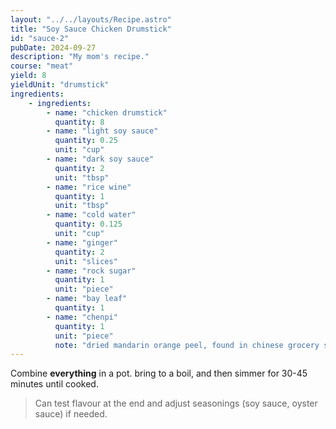 ```yaml
---
layout: "../../layouts/Recipe.astro"
title: "Soy Sauce Chicken Drumstick"
id: "sauce-2"
pubDate: 2024-09-27
description: "My mom's recipe."
course: "meat"
yield: 8
yieldUnit: "drumstick"
ingredients:
    - ingredients:
        - name: "chicken drumstick"
          quantity: 8
        - name: "light soy sauce"
          quantity: 0.25
          unit: "cup"
        - name: "dark soy sauce"
          quantity: 2
          unit: "tbsp"
        - name: "rice wine"
          quantity: 1
          unit: "tbsp"
        - name: "cold water"
          quantity: 0.125
          unit: "cup"
        - name: "ginger"
          quantity: 2
          unit: "slices"
        - name: "rock sugar"
          quantity: 1
          unit: "piece"
        - name: "bay leaf"
          quantity: 1
        - name: "chenpi"
          quantity: 1
          unit: "piece"
          note: "dried mandarin orange peel, found in chinese grocery stores or can make at home"
---
```

Combine **everything** in a pot. bring to a boil, and then simmer for 30-45 minutes until cooked.

> Can test flavour at the end and adjust seasonings (soy sauce, oyster sauce) if needed.